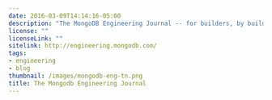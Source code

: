 ```yaml
---
date: 2016-03-09T14:14:16-05:00
description: "The MongoDB Engineering Journal -- for builders, by builders."
license: ""
licenseLink: ""
sitelink: http://engineering.mongodb.com/
tags:
- engineering
- blog
thumbnail: /images/mongodb-eng-tn.png
title: The Mongodb Engineering Journal
---
```


